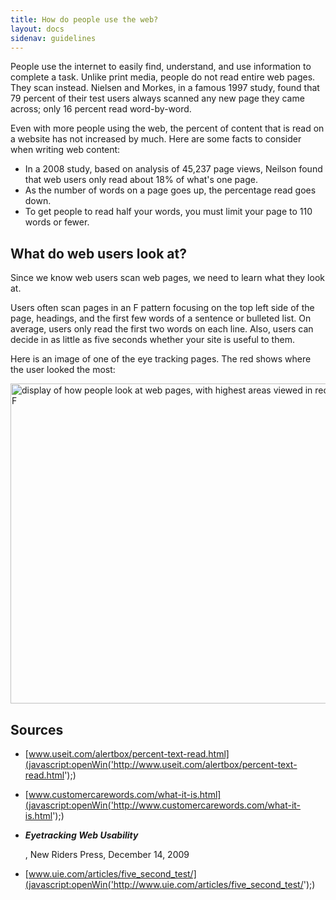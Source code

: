 ```yaml
---
title: How do people use the web?
layout: docs
sidenav: guidelines
---
```


People use the internet to easily find, understand, and use information to complete a task. Unlike print media, people do not read entire web pages. They scan instead. Nielsen and Morkes, in a famous 1997 study, found that 79 percent of their test users always scanned any new page they came across; only 16 percent read word-by-word.

Even with more people using the web, the percent of content that is read on a website has not increased by much. Here are some facts to consider when writing web content:

- In a 2008 study, based on analysis of 45,237 page views, Neilson found that web users only read about 18% of what's one page.
- As the number of words on a page goes up, the percentage read goes down.
- To get people to read half your words, you must limit your page to 110 words or fewer.

## What do web users look at?

Since we know web users scan web pages, we need to learn what they look at.

Users often scan pages in an F pattern focusing on the top left side of the page, headings, and the first few words of a sentence or bulleted list. On average, users only read the first two words on each line. Also, users can decide in as little as five seconds whether your site is useful to them.

Here is an image of one of the eye tracking pages. The red shows where the user looked the most:

<cfoutput>
  <img src="#level#graphics/f-pattern.JPG" width="640" height="512" alt="display of how people look at web pages, with highest areas viewed in red, in the shape of an F">
</cfoutput>

## Sources

- [www.useit.com/alertbox/percent-text-read.html](javascript:openWin('http://www.useit.com/alertbox/percent-text-read.html');)
- [www.customercarewords.com/what-it-is.html](javascript:openWin('http://www.customercarewords.com/what-it-is.html');)
- <cite>
    <strong>Eyetracking Web Usability</strong>
  </cite>

  , New Riders Press, December 14, 2009

- [www.uie.com/articles/five_second_test/](javascript:openWin('http://www.uie.com/articles/five_second_test/');)
